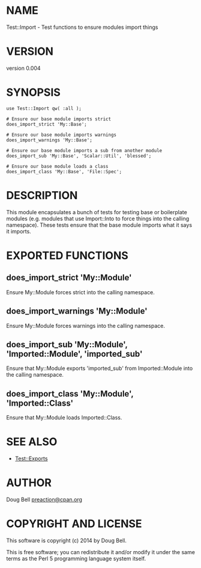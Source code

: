 # NAME

Test::Import - Test functions to ensure modules import things

# VERSION

version 0.004

# SYNOPSIS

    use Test::Import qw( :all );

    # Ensure our base module imports strict
    does_import_strict 'My::Base';

    # Ensure our base module imports warnings
    does_import_warnings 'My::Base';

    # Ensure our base module imports a sub from another module
    does_import_sub 'My::Base', 'Scalar::Util', 'blessed';

    # Ensure our base module loads a class
    does_import_class 'My::Base', 'File::Spec';

# DESCRIPTION

This module encapsulates a bunch of tests for testing base or boilerplate
modules (e.g. modules that use Import::Into to force things into the calling
namespace). These tests ensure that the base module imports what it says it
imports.

# EXPORTED FUNCTIONS

## does\_import\_strict 'My::Module'

Ensure My::Module forces strict into the calling namespace.

## does\_import\_warnings 'My::Module'

Ensure My::Module forces warnings into the calling namespace.

## does\_import\_sub 'My::Module', 'Imported::Module', 'imported\_sub'

Ensure that My::Module exports 'imported\_sub' from Imported::Module into the calling
namespace.

## does\_import\_class 'My::Module', 'Imported::Class'

Ensure that My::Module loads Imported::Class.

# SEE ALSO

- [Test::Exports](http://search.cpan.org/perldoc?Test::Exports)

# AUTHOR

Doug Bell <preaction@cpan.org>

# COPYRIGHT AND LICENSE

This software is copyright (c) 2014 by Doug Bell.

This is free software; you can redistribute it and/or modify it under
the same terms as the Perl 5 programming language system itself.
